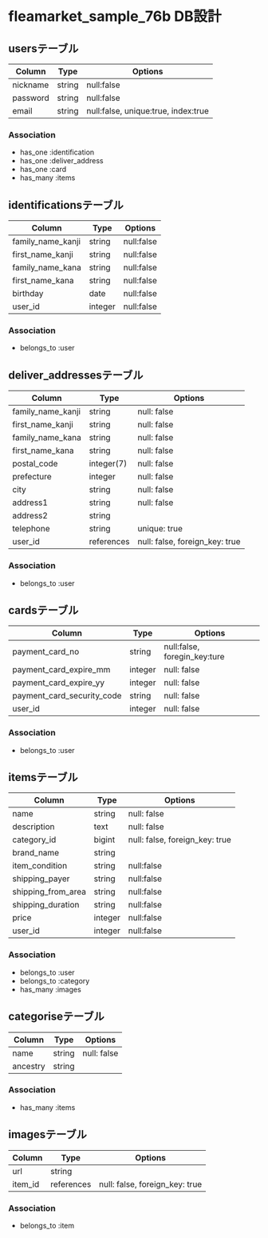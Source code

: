 
# fleamarket_sample_76b DB設計


## usersテーブル

|Column|Type|Options|
|------|----|-------|
|nickname|string|null:false|
|password|string|null:false|
|email|string|null:false, unique:true, index:true|

### Association
- has_one :identification
- has_one :deliver_address
- has_one :card
- has_many :items

## identificationsテーブル
|Column|Type|Options|
|------|----|-------|
|family_name_kanji|string|null:false|
|first_name_kanji|string|null:false|
|family_name_kana|string|null:false|
|first_name_kana|string|null:false|
|birthday|date|null:false|
|user_id|integer|null:false|

### Association
- belongs_to :user

## deliver_addressesテーブル

|Column|Type|Options|
|------|----|-------|
|family_name_kanji|string|null: false|
|first_name_kanji|string|null: false|
|family_name_kana|string|null: false|
|first_name_kana|string|null: false|
|postal_code|integer(7)|null: false|
|prefecture|integer|null: false|
|city|string|null: false|
|address1|string|null: false|
|address2|string| |
|telephone|string|unique: true|
|user_id|references|null: false, foreign_key: true|

### Association
- belongs_to :user

## cardsテーブル

|Column|Type|Options|
|------|----|-------|
|payment_card_no|string|null:false, foregin_key:ture|
|payment_card_expire_mm|integer|null: false|
|payment_card_expire_yy|integer|null: false|
|payment_card_security_code|string|null: false|
|user_id|integer|null: false|

### Association
- belongs_to :user

## itemsテーブル

|Column|Type|Options|
|------|----|-------|
|name|string|null: false|
|description|text|null: false|
|category_id|bigint|null: false, foreign_key: true|
|brand_name|string||
|item_condition|string|null:false|
|shipping_payer|string|null:false|
|shipping_from_area|string|null:false|
|shipping_duration|string|null:false|
|price|integer|null:false|
|user_id|integer|null:false|

### Association
- belongs_to :user
- belongs_to :category
- has_many :images

## categoriseテーブル

|Column|Type|Options|
|------|----|-------|
|name|string|null: false|
|ancestry|string||

### Association
- has_many :items

## imagesテーブル

|Column|Type|Options|
|------|----|-------|
|url|string||
|item_id|references|null: false, foreign_key: true|

### Association
- belongs_to :item
